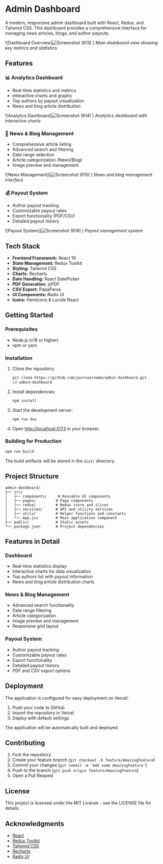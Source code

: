 # Admin Dashboard

A modern, responsive admin dashboard built with React, Redux, and Tailwind CSS. This dashboard provides a comprehensive interface for managing news articles, blogs, and author payouts.

![Dashboard Overview]![Screenshot (613)](https://github.com/user-attachments/assets/144c3561-82aa-428f-9905-523f5964ef9e)
)
*Main dashboard view showing key metrics and statistics*

## Features

### 📊 Analytics Dashboard
- Real-time statistics and metrics
- Interactive charts and graphs
- Top authors by payout visualization
- News and blog article distribution

![Analytics Dashboard]![Screenshot (614)](https://github.com/user-attachments/assets/b80e9355-c4b1-4120-9968-d3295b5fa5d3)
)
*Analytics dashboard with interactive charts*

### 📰 News & Blog Management
- Comprehensive article listing
- Advanced search and filtering
- Date range selection
- Article categorization (News/Blog)
- Image preview and management

![News Management](![Screenshot (615)](https://github.com/user-attachments/assets/1777eb7f-8742-4a87-9f34-482600ea309f)
)
*News and blog management interface*

### 💰 Payout System
- Author payout tracking
- Customizable payout rates
- Export functionality (PDF/CSV)
- Detailed payout history

![Payout System](![Screenshot (618)](https://github.com/user-attachments/assets/46f563d6-a7ee-4fbb-8c56-80d1d31efcd0)
)
*Payout management system*

## Tech Stack

- **Frontend Framework:** React 19
- **State Management:** Redux Toolkit
- **Styling:** Tailwind CSS
- **Charts:** Recharts
- **Date Handling:** React DatePicker
- **PDF Generation:** jsPDF
- **CSV Export:** PapaParse
- **UI Components:** Radix UI
- **Icons:** Heroicons & Lucide React

## Getting Started

### Prerequisites

- Node.js (v18 or higher)
- npm or yarn

### Installation

1. Clone the repository:
   ```bash
   git clone https://github.com/yourusername/admin-dashboard.git
   cd admin-dashboard
   ```

2. Install dependencies:
   ```bash
   npm install
   ```

3. Start the development server:
   ```bash
   npm run dev
   ```

4. Open [http://localhost:5173](http://localhost:5173) in your browser.

### Building for Production

```bash
npm run build
```

The build artifacts will be stored in the `dist/` directory.

## Project Structure

```
admin-dashboard/
├── src/
│   ├── components/     # Reusable UI components
│   ├── pages/         # Page components
│   ├── redux/         # Redux store and slices
│   ├── services/      # API and utility services
│   ├── utils/         # Helper functions and constants
│   └── App.jsx        # Main application component
├── public/            # Static assets
└── package.json       # Project dependencies
```

## Features in Detail

### Dashboard
- Real-time statistics display
- Interactive charts for data visualization
- Top authors list with payout information
- News and blog article distribution charts

### News & Blog Management
- Advanced search functionality
- Date range filtering
- Article categorization
- Image preview and management
- Responsive grid layout

### Payout System
- Author payout tracking
- Customizable payout rates
- Export functionality
- Detailed payout history
- PDF and CSV export options

## Deployment

The application is configured for easy deployment on Vercel:

1. Push your code to GitHub
2. Import the repository in Vercel
3. Deploy with default settings

The application will be automatically built and deployed.

## Contributing

1. Fork the repository
2. Create your feature branch (`git checkout -b feature/AmazingFeature`)
3. Commit your changes (`git commit -m 'Add some AmazingFeature'`)
4. Push to the branch (`git push origin feature/AmazingFeature`)
5. Open a Pull Request

## License

This project is licensed under the MIT License - see the LICENSE file for details.

## Acknowledgments

- [React](https://reactjs.org/)
- [Redux Toolkit](https://redux-toolkit.js.org/)
- [Tailwind CSS](https://tailwindcss.com/)
- [Recharts](https://recharts.org/)
- [Radix UI](https://www.radix-ui.com/)




